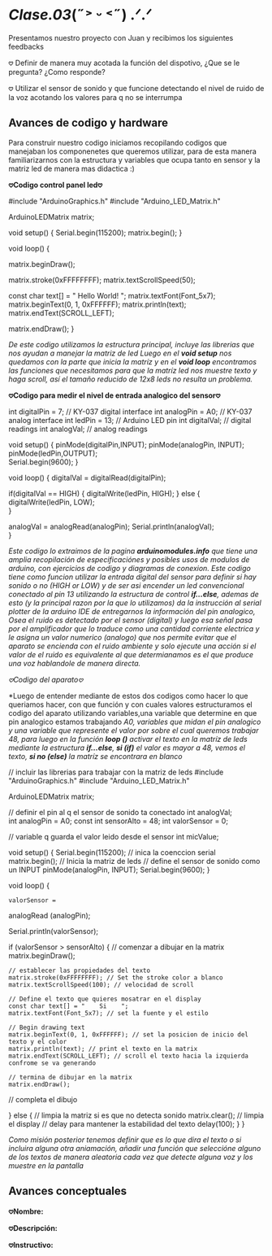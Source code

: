 # *Clase.03*(˶˃ ᵕ ˂˶) .ᐟ.ᐟ

Presentamos nuestro proyecto con Juan y recibimos los siguientes feedbacks

𖹭 Definir de manera muy acotada la función del dispotivo, ¿Que se le pregunta? ¿Como responde?

𖹭 Utilizar el sensor de sonido y que funcione detectando el nivel de ruido de la voz acotando los valores para 
q no se interrumpa

## Avances de codigo y hardware

Para construir nuestro codigo iniciamos recopilando codigos que manejaban los componenetes
que queremos utilizar, para de esta manera familiarizarnos con la estructura y variables
que ocupa tanto en sensor y la matriz led de manera mas didactica :)

**𖹭Codigo control panel led𖹭**

#include "ArduinoGraphics.h"
#include "Arduino_LED_Matrix.h"

ArduinoLEDMatrix matrix;

void setup() {
  Serial.begin(115200);
  matrix.begin();
}

void loop() {

  matrix.beginDraw();

  matrix.stroke(0xFFFFFFFF);
  matrix.textScrollSpeed(50);

  const char text[] = "    Hello World!    ";
  matrix.textFont(Font_5x7);
  matrix.beginText(0, 1, 0xFFFFFF);
  matrix.println(text);
  matrix.endText(SCROLL_LEFT);

  matrix.endDraw();
}

*De este codigo utilizamos la estructura principal, incluye las librerias que nos ayudan a manejar la matriz de led 
Luego en el **void setup** nos quedamos con la parte que inicia la matríz y en el **void loop** encontramos las
funciones que necesitamos para que la matríz led nos muestre texto y haga scroll, así el tamaño reducido de 12x8 leds
no resulta un problema.*

**𖹭Codigo para medir el nivel de entrada analogico del sensor𖹭**

int digitalPin = 7;   // KY-037 digital interface
int analogPin = A0;   // KY-037 analog interface
int ledPin = 13;      // Arduino LED pin
int digitalVal;       // digital readings
int analogVal;        // analog readings

void setup()
{
  pinMode(digitalPin,INPUT); 
  pinMode(analogPin, INPUT);
  pinMode(ledPin,OUTPUT);      
  Serial.begin(9600);
}

void loop()
{
  digitalVal = digitalRead(digitalPin); 
  
  if(digitalVal == HIGH) 
  {
    digitalWrite(ledPin, HIGH); 
  }
  else
  {
    digitalWrite(ledPin, LOW);  
  }

  analogVal = analogRead(analogPin);
  Serial.println(analogVal);  
}

*Este codigo lo extraimos de la pagina **arduinomodules.info** que tiene una amplia recopilación de especificaciónes y posibles
usos de modulos de arduino, con ejercicios de codigo y diagramas de conexion. Este codigo tiene como funcion utilizar la entrada
digital del sensor para definir si hay sonido o no (HIGH or LOW) y de ser asi encender un led convencional conectado al pin 13
utilizando la estructura de control **if...else**, ademas de esto (y la principal razon por la que lo utilizamos) da la instrucción al 
serial plotter de la arduino IDE de entregarnos la información del pin analogico, Osea el ruido es detectado por el sensor (digital) y
luego esa señal pasa por el amplificador que lo traduce como una cantidad corriente electrica y le asigna un valor numerico (analogo) que nos 
permite evitar que el aparato se encienda con el ruido ambiente y solo ejecute una acción si el valor de el ruido es equivalente al
que determianamos es el que produce una voz hablandole de manera directa.*

*𖹭Codigo del aparato𖹭*

*Luego de entender mediante de estos dos codigos como hacer lo que queriamos hacer, con que función y con cuales valores estructuramos
el codigo del aparato utilizando variables,una variable que determine en que pin analogico estamos trabajando **A0*,  variables que midan el pin analogico y una variable que represente el valor por sobre el cual queremos trabajar *48*, para luego en la función **loop ()** activar el texto en la matríz de leds mediante la estructura **if...else**, **si (if)** el valor es mayor a 48, vemos el texto, **si no (else)** la matríz se encontrara en blanco*

// incluir las librerias para trabajar con la matriz de leds
#include "ArduinoGraphics.h"
#include "Arduino_LED_Matrix.h"

ArduinoLEDMatrix matrix;

// definir el pin al q el sensor de sonido ta conectado
int analogVal;  
int analogPin = A0;
const int sensorAlto = 48;
int valorSensor = 0;

// variable q guarda el valor leido desde el sensor
int micValue;

void setup() {
  Serial.begin(115200); // inica la coenccion serial
  matrix.begin(); // Inicia la matriz de leds
  // define el sensor de sonido como un INPUT
  pinMode(analogPin, INPUT);
  Serial.begin(9600);
}

void loop() {

    valorSensor =
  analogRead (analogPin);

  Serial.println(valorSensor);

  if (valorSensor > sensorAlto) {
    // comenzar a dibujar en la matrix
    matrix.beginDraw(); 

    // establecer las propiedades del texto
    matrix.stroke(0xFFFFFFFF); // Set the stroke color a blanco
    matrix.textScrollSpeed(100); // velocidad de scroll

    // Define el texto que quieres mosatrar en el display
    const char text[] = "    Si    ";
    matrix.textFont(Font_5x7); // set la fuente y el estilo
    
    // Begin drawing text
    matrix.beginText(0, 1, 0xFFFFFF); // set la posicion de inicio del texto y el color
    matrix.println(text); // print el texto en la matrix
    matrix.endText(SCROLL_LEFT); // scroll el texto hacia la izquierda confrome se va generando

    // termina de dibujar en la matrix
    matrix.endDraw();
   // completa el dibujo
  
  } else {
    // limpia la matriz si es que no detecta sonido
    matrix.clear(); // limpia el display
   // delay para mantener la estabilidad del texto
  delay(100);
 }
}

*Como misión posterior tenemos definir que es lo que dira el texto o si incluira alguna otra aniamación, añadir una función que seleccióne
alguno de los textos de manera aleatoria cada vez que detecte alguna voz y los muestre en la pantalla*

## Avances conceptuales

**𖹭Nombre:**

**𖹭Descripción:**

**𖹭Instructivo:**

